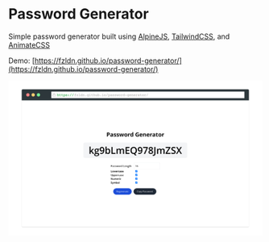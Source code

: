# Password Generator

Simple password generator built using [AlpineJS](https://alpinejs.dev/), [TailwindCSS](https://tailwindcss.com/), and [AnimateCSS](https://animate.style/)

Demo: [https://fzldn.github.io/password-generator/](https://fzldn.github.io/password-generator/)

![screenshot](https://raw.githubusercontent.com/fzldn/password-generator/main/assets/images/screenshot.png)